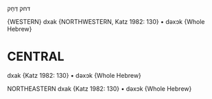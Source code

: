 דחק
דְּחָק

{WESTERN}
dxak {NORTHWESTERN, Katz 1982: 130}
	•	dəxɔk {Whole Hebrew}

CENTRAL
========

dxak {Katz 1982: 130}
	•	dəxɔk {Whole Hebrew}

NORTHEASTERN
dxak {Katz 1982: 130}
	•	dəxɔk {Whole Hebrew}
